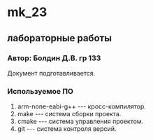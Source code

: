 # mk_23

## лабораторные работы

### Автор: Болдин Д.В. гр 133 

Документ подготавливается.

### Используемое ПО

1. arm-none-eabi-g++ --- кросс-компилятор.
1. make --- система сборки проекта.
1. cmake --- система управления проектом.
1. git --- система контроля версий.

